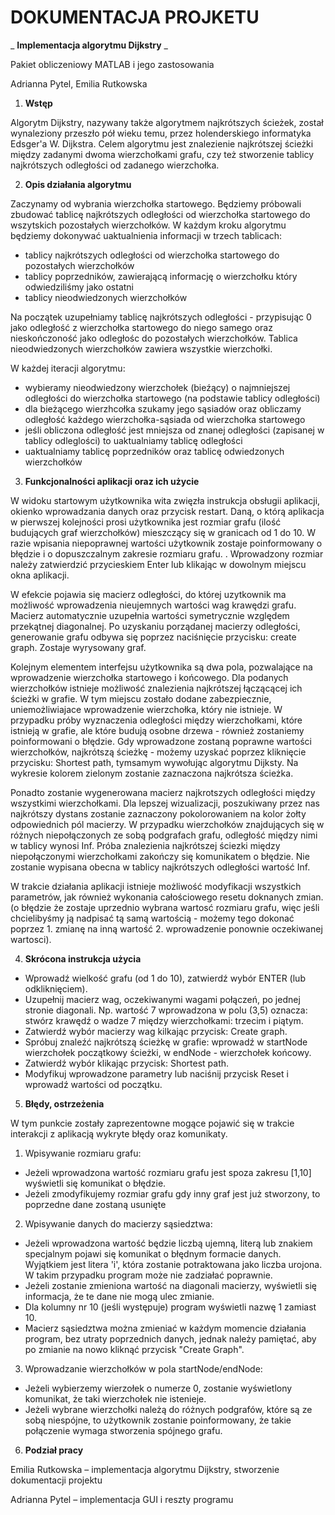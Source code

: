 # **DOKUMENTACJA PROJKETU**

_ **Implementacja algorytmu Dijkstry** _

Pakiet obliczeniowy MATLAB i jego zastosowania

Adrianna Pytel, Emilia Rutkowska

1. **Wstęp**

Algorytm Dijkstry, nazywany także algorytmem najkrótszych ścieżek, został wynaleziony przeszło pół wieku temu, przez holenderskiego informatyka Edsger&#39;a W. Dijkstra. Celem algorytmu jest znalezienie najkrótszej ścieżki między zadanymi dwoma wierzchołkami grafu, czy też stworzenie tablicy najkrótszych odległości od zadanego wierzchołka.

2. **Opis działania algorytmu**

Zaczynamy od wybrania wierzchołka startowego. Będziemy próbowali zbudować tablicę najkrótszych odległości od wierzchołka startowego do wszytskich pozostałych wierzchołków. W każdym kroku algorytmu będziemy dokonywać uaktualnienia informacji w trzech tablicach:

- tablicy najkrótszych odległości od wierzchołka startowego do pozostałych wierzchołków
- tablicy poprzedników, zawierającą informację o wierzchołku który odwiedziliśmy jako ostatni
- tablicy nieodwiedzonych wierzchołków

Na początek uzupełniamy tablicę najkrótszych odległości - przypisując 0 jako odległość z wierzchołka startowego do niego samego oraz nieskończoność jako odległośc do pozostałych wierzchołków. Tablica nieodwiedzonych wierzchołków zawiera wszystkie wierzchołki.

W każdej iteracji algorytmu:

- wybieramy nieodwiedzony wierzchołek (bieźący) o najmniejszej odległości do wierzchołka startowego (na podstawie tablicy odległości)
- dla bieżącego wierzhcołka szukamy jego sąsiadów oraz obliczamy odległość każdego wierzchołka-sąsiada od wierzchołka startowego
- jeśli obliczona odległość jest mniejsza od znanej odległości (zapisanej w tablicy odleglości) to uaktualniamy tablicę odległości
- uaktualniamy tablicę poprzedników oraz tablicę odwiedzonych wierzchołków

3. **Funkcjonalności aplikacji oraz ich użycie**

W widoku startowym użytkownika wita zwięzła instrukcja obsługii aplikacji, okienko wprowadzania danych oraz przycisk restart. Daną, o którą aplikacja w pierwszej kolejności prosi użytkownika jest rozmiar grafu (ilość budujących graf wierzchołków) mieszczący się w granicach od 1 do 10. W razie wpisania niepoprawnej wartości użytkownik zostaje poinformowany o błędzie i o dopuszczalnym zakresie rozmiaru grafu. . Wprowadzony rozmiar należy zatwierdzić przycieskiem Enter lub klikając w dowolnym miejscu okna aplikacji.

W efekcie pojawia się macierz odległości, do której uzytkownik ma możliwość wprowadzenia nieujemnych wartości wag krawędzi grafu. Macierz automatycznie uzupełnia wartości symetrycznie względem przekątnej diagonalnej. Po uzyskaniu porządanej macierzy odległości, generowanie grafu odbywa się poprzez naciśnięcie przycisku: create graph. Zostaje wyrysowany graf.

Kolejnym elementem interfejsu użytkownika są dwa pola, pozwalające na wprowadzenie wierzchołka startowego i końcowego. Dla podanych wierzchołków istnieje możliwość znalezienia najkrótszej łączącącej ich ścieżki w grafie. W tym miejscu zostało dodane zabezpiecznie, uniemożliwiajace wprowadzenie wierzchołka, który nie istnieje. W przypadku próby wyznaczenia odległości między wierzchołkami, które istnieją w grafie, ale które budują osobne drzewa - również zostaniemy poinformowani o błędzie.
 Gdy wprowadzone zostaną poprawne wartości wierzchołków, najkrótszą ścieżkę - możemy uzyskać poprzez kliknięcie przycisku: Shortest path, tymsamym wywołując algorytmu Dijksty. Na wykresie kolorem zielonym zostanie zaznaczona najkrótsza ścieżka.

Ponadto zostanie wygenerowana macierz najkrotszych odległości między wszystkimi wierzchołkami. Dla lepszej wizualizacji, poszukiwany przez nas najkrótszy dystans zostanie zaznaczony pokolorowaniem na kolor żołty odpowiednich pól macierzy. W przypadku wierzchołków znajdujących się w różnych niepołączonych ze sobą podgrafach grafu, odległość między nimi w tablicy wynosi Inf. Próba znalezienia najkrótszej ściezki między niepołączonymi wierzchołkami zakończy się komunikatem o błędzie. Nie zostanie wypisana obecna w tablicy najkrótszych odległości wartość Inf.

W trakcie działania aplikacji istnieje możliwość modyfikacji wszystkich parametrów, jak również wykonania całościowego resetu doknanych zmian. (o błędzie że zostaje uprzednio wybrana wartosć rozmiaru grafu, więc jeśli chcielibyśmy ją nadpisać tą samą wartością - możemy tego dokonać poprzez 1. zmianę na inną wartość 2. wprowadzenie ponownie oczekiwanej wartosci).

4. **Skrócona instrukcja użycia**

- Wprowadź wielkość grafu (od 1 do 10), zatwierdź wybór ENTER (lub odkliknięciem).
- Uzupełnij macierz wag, oczekiwanymi wagami połączeń, po jednej stronie diagonali. Np. wartość 7 wprowadzona w polu (3,5) oznacza: stwórz krawędź o wadze 7 między wierzchołkami: trzecim i piątym.
- Zatwierdź wybór macierzy wag kilkając przycisk: Create graph.
- Spróbuj znaleźć najkrótszą ścieżkę w grafie: wprowadź w startNode wierzchołek początkowy ścieżki, w endNode - wierzchołek końcowy.
- Zatwierdź wybór klikając przycisk: Shortest path.
- Modyfikuj wprowadzone parametry lub naciśnij przycisk Reset i wprowadź wartości od początku.

5. **Błędy, ostrzeżenia**

W tym punkcie zostały zaprezentowne mogące pojawić się w trakcie interakcji z aplikacją wykryte błędy oraz komunikaty.

1. Wpisywanie rozmiaru grafu:
  - Jeżeli wprowadzona wartość rozmiaru grafu jest spoza zakresu [1,10] wyświetli się komunikat o błędzie.
  - Jeżeli zmodyfikujemy rozmiar grafu gdy inny graf jest już stworzony, to poprzedne dane zostaną usunięte
2. Wpisywanie danych do macierzy sąsiedztwa:
  - Jeżeli wprowadzona wartość będzie liczbą ujemną, literą lub znakiem specjalnym pojawi się komunikat o błędnym formacie danych. Wyjątkiem jest litera &#39;i&#39;, która zostanie potraktowana jako liczba urojona. W takim przypadku program może nie zadziałać poprawnie.
  - Jeżeli zostanie zmieniona wartość na diagonali macierzy, wyświetli się informacja, że te dane nie mogą ulec zmianie.
  - Dla kolumny nr 10 (jeśli występuje) program wyświetli nazwę 1 zamiast 10.
  - Macierz sąsiedztwa można zmieniać w każdym momencie działania program, bez utraty poprzednich danych, jednak należy pamiętać, aby po zmianie na nowo kliknąć przycisk &quot;Create Graph&quot;.
3. Wprowadzanie wierzchołków w pola startNode/endNode:
  - Jeżeli wybierzemy wierzołek o numerze 0, zostanie wyświetlony komunikat, że taki wierzchołek nie istenieje.
  - Jeżeli wybrane wierzchołki należą do różnych podgrafów, które są ze sobą niespójne, to użytkownik zostanie poinformowany, że takie połączenie wymaga stworzenia spójnego grafu.

6. **Podział pracy**

Emilia Rutkowska – implementacja algorytmu Dijkstry, stworzenie dokumentacji projektu

Adrianna Pytel – implementacja GUI i reszty programu